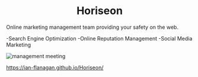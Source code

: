 <h1 align="center">Horiseon</h1> 

Online marketing management team providing your safety on the web.

-Search Engine Optimization
-Online Reputation Management
-Social Media Marketing

![management meeting](/Users/ianflanagan/Desktop/Bootcamp/projects/Horiseon/assets/images/digital-marketing-meeting.jpg)

https://ian-flanagan.github.io/Horiseon/